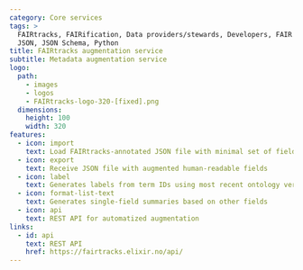 ```yaml
---
category: Core services
tags: >
  FAIRtracks, FAIRification, Data providers/stewards, Developers, FAIR community, REST API, 
  JSON, JSON Schema, Python
title: FAIRtracks augmentation service
subtitle: Metadata augmentation service
logo:
  path:
    - images
    - logos
    - FAIRtracks-logo-320-[fixed].png
  dimensions:
    height: 100
    width: 320
features:
  - icon: import
    text: Load FAIRtracks-annotated JSON file with minimal set of fields
  - icon: export
    text: Receive JSON file with augmented human-readable fields
  - icon: label
    text: Generates labels from term IDs using most recent ontology versions
  - icon: format-list-text
    text: Generates single-field summaries based on other fields
  - icon: api
    text: REST API for automatized augmentation
links:
  - id: api
    text: REST API
    href: https://fairtracks.elixir.no/api/
---
```

